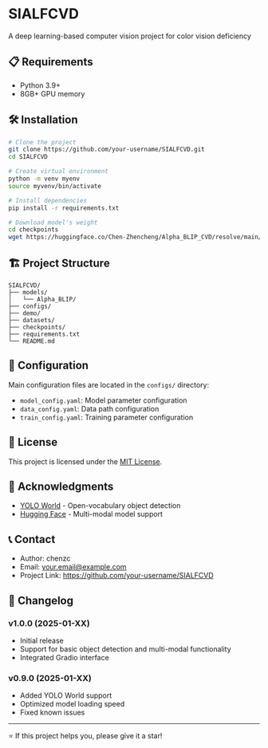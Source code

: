 # SIALFCVD

A deep learning-based computer vision project for color vision deficiency


## 📋 Requirements

- Python 3.9+
- 8GB+ GPU memory 

## 🛠️ Installation

```bash
# Clone the project
git clone https://github.com/your-username/SIALFCVD.git
cd SIALFCVD

# Create virtual environment
python -m venv myenv
source myvenv/bin/activate 

# Install dependencies
pip install -r requirements.txt

# Download model's weight
cd checkpoints
wget https://huggingface.co/Chen-Zhencheng/Alpha_BLIP_CVD/resolve/main/pytorch_model.pt
```



## 🏗️ Project Structure

```
SIALFCVD/
├── models/                
│   └── Alpha_BLIP/                       
├── configs/
├── demo/             
├── datasets/                  
├── checkpoints/                        
├── requirements.txt       
└── README.md                         
```

## 🔧 Configuration

Main configuration files are located in the `configs/` directory:

- `model_config.yaml`: Model parameter configuration
- `data_config.yaml`: Data path configuration
- `train_config.yaml`: Training parameter configuration


## 📄 License

This project is licensed under the [MIT License](LICENSE).

## 🙏 Acknowledgments


- [YOLO World](https://github.com/AILab-CVC/YOLO-World) - Open-vocabulary object detection
- [Hugging Face](https://huggingface.co/) - Multi-modal model support


## 📞 Contact

- Author: chenzc
- Email: your.email@example.com
- Project Link: https://github.com/your-username/SIALFCVD

## 🔄 Changelog

### v1.0.0 (2025-01-XX)
- Initial release
- Support for basic object detection and multi-modal functionality
- Integrated Gradio interface

### v0.9.0 (2025-01-XX)
- Added YOLO World support
- Optimized model loading speed
- Fixed known issues

---

⭐ If this project helps you, please give it a star!
